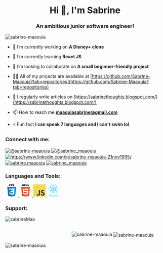 <h1 align="center">Hi 👋, I'm Sabrine</h1>
<h3 align="center">An ambitious junior software engineer!</h3>

<p align="left"> <img src="https://komarev.com/ghpvc/?username=sabrine-maaouia&label=Profile%20views&color=0e75b6&style=flat" alt="sabrine-maaouia" /> </p>

- 🔭 I’m currently working on **A Disney+ clone**

- 🌱 I’m currently learning **React JS**

- 👯 I’m looking to collaborate on **A small beginner-friendly project**

- 👨‍💻 All of my projects are available at [https://github.com/Sabrine-Maaouia?tab=repositories](https://github.com/Sabrine-Maaouia?tab=repositories)

- 📝 I regularly write articles on [https://sabrinethoughts.blogspot.com/](https://sabrinethoughts.blogspot.com/)

- 📫 How to reach me **maaouiasabrine@gmail.com**

- ⚡ Fun fact **I can speak 7 languages and I can't swim lol**

<h3 align="left">Connect with me:</h3>
<p align="left">
<a href="https://codepen.io/@sabrine-maaouia" target="blank"><img align="center" src="https://raw.githubusercontent.com/rahuldkjain/github-profile-readme-generator/master/src/images/icons/Social/codepen.svg" alt="@sabrine-maaouia" height="30" width="40" /></a>
<a href="https://twitter.com/@sabrine_maaouia" target="blank"><img align="center" src="https://raw.githubusercontent.com/rahuldkjain/github-profile-readme-generator/master/src/images/icons/Social/twitter.svg" alt="@sabrine_maaouia" height="30" width="40" /></a>
<a href="https://linkedin.com/in/https://www.linkedin.com/in/sabrine-maaouia-21nov1995/" target="blank"><img align="center" src="https://raw.githubusercontent.com/rahuldkjain/github-profile-readme-generator/master/src/images/icons/Social/linked-in-alt.svg" alt="https://www.linkedin.com/in/sabrine-maaouia-21nov1995/" height="30" width="40" /></a>
<a href="https://fb.com/sabrine.maaouia" target="blank"><img align="center" src="https://raw.githubusercontent.com/rahuldkjain/github-profile-readme-generator/master/src/images/icons/Social/facebook.svg" alt="sabrine.maaouia" height="30" width="40" /></a>
<a href="https://instagram.com/sabrine_maaouia" target="blank"><img align="center" src="https://raw.githubusercontent.com/rahuldkjain/github-profile-readme-generator/master/src/images/icons/Social/instagram.svg" alt="sabrine_maaouia" height="30" width="40" /></a>
</p>

<h3 align="left">Languages and Tools:</h3>
<p align="left"> <a href="https://www.w3schools.com/css/" target="_blank" rel="noreferrer"> <img src="https://raw.githubusercontent.com/devicons/devicon/master/icons/css3/css3-original-wordmark.svg" alt="css3" width="40" height="40"/> </a> <a href="https://www.w3.org/html/" target="_blank" rel="noreferrer"> <img src="https://raw.githubusercontent.com/devicons/devicon/master/icons/html5/html5-original-wordmark.svg" alt="html5" width="40" height="40"/> </a> <a href="https://developer.mozilla.org/en-US/docs/Web/JavaScript" target="_blank" rel="noreferrer"> <img src="https://raw.githubusercontent.com/devicons/devicon/master/icons/javascript/javascript-original.svg" alt="javascript" width="40" height="40"/> </a> <a href="https://reactjs.org/" target="_blank" rel="noreferrer"> <img src="https://raw.githubusercontent.com/devicons/devicon/master/icons/react/react-original-wordmark.svg" alt="react" width="40" height="40"/> </a> </p>

<h3 align="left">Support:</h3>
<p><a href="https://www.buymeacoffee.com/sabrineMaa"> <img align="left" src="https://cdn.buymeacoffee.com/buttons/v2/default-yellow.png" height="50" width="210" alt="sabrineMaa" /></a></p><br><br>

<p><img align="left" src="https://github-readme-stats.vercel.app/api/top-langs?username=sabrine-maaouia&show_icons=true&locale=en&layout=compact" alt="sabrine-maaouia" /></p>

<p>&nbsp;<img align="center" src="https://github-readme-stats.vercel.app/api?username=sabrine-maaouia&show_icons=true&locale=en" alt="sabrine-maaouia" /></p>

<p><img align="center" src="https://github-readme-streak-stats.herokuapp.com/?user=sabrine-maaouia&" alt="sabrine-maaouia" /></p>
